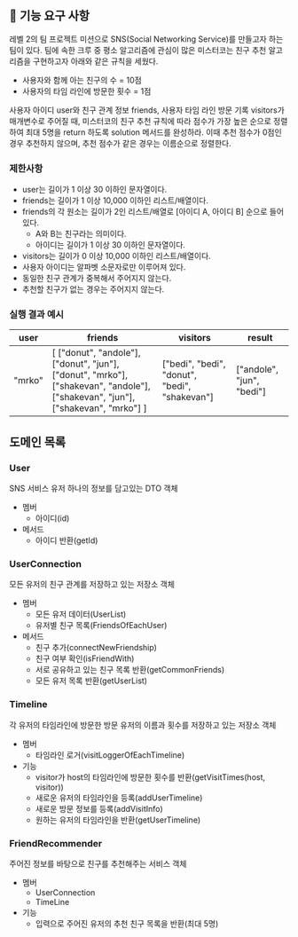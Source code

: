 ## 🚀 기능 요구 사항

레벨 2의 팀 프로젝트 미션으로 SNS(Social Networking Service)를 만들고자 하는 팀이 있다. 팀에 속한 크루 중 평소 알고리즘에 관심이 많은 미스터코는 친구 추천 알고리즘을 구현하고자 아래와 같은 규칙을 세웠다.

- 사용자와 함께 아는 친구의 수 = 10점 
- 사용자의 타임 라인에 방문한 횟수 = 1점

사용자 아이디 user와 친구 관계 정보 friends, 사용자 타임 라인 방문 기록 visitors가 매개변수로 주어질 때, 미스터코의 친구 추천 규칙에 따라 점수가 가장 높은 순으로 정렬하여 최대 5명을 return 하도록 solution 메서드를 완성하라. 이때 추천 점수가 0점인 경우 추천하지 않으며, 추천 점수가 같은 경우는 이름순으로 정렬한다.

### 제한사항

- user는 길이가 1 이상 30 이하인 문자열이다.
- friends는 길이가 1 이상 10,000 이하인 리스트/배열이다.
- friends의 각 원소는 길이가 2인 리스트/배열로 [아이디 A, 아이디 B] 순으로 들어있다.
  - A와 B는 친구라는 의미이다.
  - 아이디는 길이가 1 이상 30 이하인 문자열이다.
- visitors는 길이가 0 이상 10,000 이하인 리스트/배열이다.
- 사용자 아이디는 알파벳 소문자로만 이루어져 있다.
- 동일한 친구 관계가 중복해서 주어지지 않는다.
- 추천할 친구가 없는 경우는 주어지지 않는다.

### 실행 결과 예시

| user | friends | visitors | result |
| --- | --- | --- | --- |
| "mrko" | [ ["donut", "andole"], ["donut", "jun"], ["donut", "mrko"], ["shakevan", "andole"], ["shakevan", "jun"], ["shakevan", "mrko"] ] | ["bedi", "bedi", "donut", "bedi", "shakevan"] | ["andole", "jun", "bedi"] |



## 도메인 목록

### User
SNS 서비스 유저 하나의 정보를 담고있는 DTO 객체
- 멤버
  - 아이디(id)
- 메서드
  - 아이디 반환(getId) 

### UserConnection
모든 유저의 친구 관계를 저장하고 있는 저장소 객체
- 멤버
  - 모든 유저 데이터(UserList)  
  - 유저별 친구 목록(FriendsOfEachUser)
- 메서드
  - 친구 추가(connectNewFriendship)
  - 친구 여부 확인(isFriendWith)
  - 서로 공유하고 있는 친구 목록 반환(getCommonFriends)
  - 모든 유저 목록 반환(getUserList)
 

### Timeline
각 유저의 타임라인에 방문한 방문 유저의 이름과 횟수를 저장하고 있는 저장소 객체
- 멤버
  - 타임라인 로거(visitLoggerOfEachTimeline)
- 기능
  - visitor가 host의 타임라인에 방문한 횟수를 반환(getVisitTimes(host, visitor))
  - 새로운 유저의 타임라인을 등록(addUserTimeline)
  - 새로운 방문 정보를 등록(addVisitInfo)
  - 원하는 유저의 타임라인을 반환(getUserTimeline)

### FriendRecommender
주어진 정보를 바탕으로 친구를 추천해주는 서비스 객체
- 멤버
  - UserConnection
  - TimeLine
- 기능
  - 입력으로 주어진 유저의 추천 친구 목록을 반환(최대 5명)